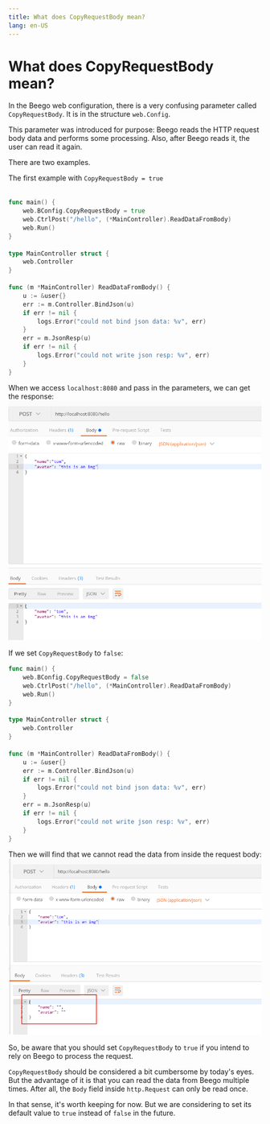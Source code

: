 ```yaml
---
title: What does CopyRequestBody mean?
lang: en-US
---
```


# What does CopyRequestBody mean?

In the Beego web configuration, there is a very confusing parameter called `CopyRequestBody`. It is in the structure `web.Config`.

This parameter was introduced for purpose: Beego reads the HTTP request body data and performs some processing. Also, after Beego reads it, the user can read it again.

There are two examples.

The first example with `CopyRequestBody = true`

```go

func main() {
	web.BConfig.CopyRequestBody = true
	web.CtrlPost("/hello", (*MainController).ReadDataFromBody)
	web.Run()
}

type MainController struct {
	web.Controller
}

func (m *MainController) ReadDataFromBody() {
	u := &user{}
	err := m.Controller.BindJson(u)
	if err != nil {
		logs.Error("could not bind json data: %v", err)
	}
	err = m.JsonResp(u)
	if err != nil {
		logs.Error("could not write json resp: %v", err)
	}
}
```

When we access `localhost:8080` and pass in the parameters, we can get the response:
![CopyRequestBody=true](../../../img/qa/copy_request_body_true.png)

If we set `CopyRequestBody` to `false`:

```go
func main() {
	web.BConfig.CopyRequestBody = false
	web.CtrlPost("/hello", (*MainController).ReadDataFromBody)
	web.Run()
}

type MainController struct {
	web.Controller
}

func (m *MainController) ReadDataFromBody() {
	u := &user{}
	err := m.Controller.BindJson(u)
	if err != nil {
		logs.Error("could not bind json data: %v", err)
	}
	err = m.JsonResp(u)
	if err != nil {
		logs.Error("could not write json resp: %v", err)
	}
}
```

Then we will find that we cannot read the data from inside the request body:
![CopyRequestBody=false](../../../img/qa/copy_request_body_false.png)

So, be aware that you should set `CopyRequestBody` to `true` if you intend to rely on Beego to process the request.

`CopyRequestBody` should be considered a bit cumbersome by today's eyes. But the advantage of it is that you can read the data from Beego multiple times. After all, the `Body` field inside `http.Request` can only be read once.

In that sense, it's worth keeping for now. But we are considering to set its default value to `true` instead of `false` in the future.
